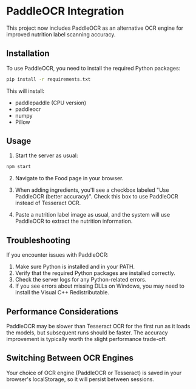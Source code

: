 # PaddleOCR Integration

This project now includes PaddleOCR as an alternative OCR engine for improved nutrition label scanning accuracy.

## Installation

To use PaddleOCR, you need to install the required Python packages:

```bash
pip install -r requirements.txt
```

This will install:
- paddlepaddle (CPU version)
- paddleocr
- numpy
- Pillow

## Usage

1. Start the server as usual:
```bash
npm start
```

2. Navigate to the Food page in your browser.

3. When adding ingredients, you'll see a checkbox labeled "Use PaddleOCR (better accuracy)". Check this box to use PaddleOCR instead of Tesseract OCR.

4. Paste a nutrition label image as usual, and the system will use PaddleOCR to extract the nutrition information.

## Troubleshooting

If you encounter issues with PaddleOCR:

1. Make sure Python is installed and in your PATH.
2. Verify that the required Python packages are installed correctly.
3. Check the server logs for any Python-related errors.
4. If you see errors about missing DLLs on Windows, you may need to install the Visual C++ Redistributable.

## Performance Considerations

PaddleOCR may be slower than Tesseract OCR for the first run as it loads the models, but subsequent runs should be faster. The accuracy improvement is typically worth the slight performance trade-off.

## Switching Between OCR Engines

Your choice of OCR engine (PaddleOCR or Tesseract) is saved in your browser's localStorage, so it will persist between sessions.
